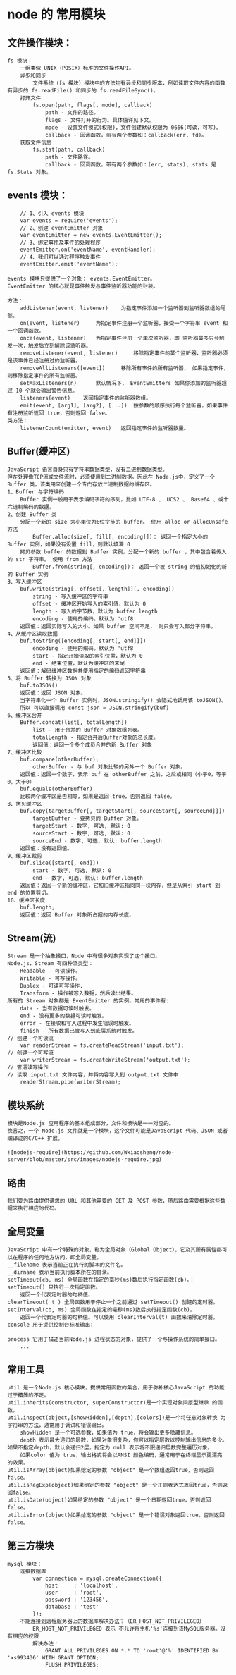 # node 的 常用模块

## 文件操作模块：
    fs 模块：
        一组类似 UNIX（POSIX）标准的文件操作API。
        异步和同步
            文件系统（fs 模块）模块中的方法均有异步和同步版本，例如读取文件内容的函数有异步的 fs.readFile() 和同步的 fs.readFileSync()。
        打开文件
            fs.open(path, flags[, mode], callback)
                path - 文件的路径。
                flags - 文件打开的行为。具体值详见下文。
                mode - 设置文件模式(权限)，文件创建默认权限为 0666(可读，可写)。
                callback - 回调函数，带有两个参数如：callback(err, fd)。
        获取文件信息
            fs.stat(path, callback)
                path - 文件路径。
                callback - 回调函数，带有两个参数如：(err, stats), stats 是 fs.Stats 对象。

## events 模块：
        // 1、引入 events 模块
        var events = require('events');
        // 2、创建 eventEmitter 对象
        var eventEmitter = new events.EventEmitter();
        // 3、绑定事件及事件的处理程序
        eventEmitter.on('eventName', eventHandler);
        // 4、我们可以通过程序触发事件
        eventEmitter.emit('eventName');

    events 模块只提供了一个对象： events.EventEmitter。
    EventEmitter 的核心就是事件触发与事件监听器功能的封装。

    方法：
        addListener(event, listener)    为指定事件添加一个监听器到监听器数组的尾部。
        on(event, listener)     为指定事件注册一个监听器，接受一个字符串 event 和一个回调函数。
        once(event, listener)   为指定事件注册一个单次监听器，即 监听器最多只会触发一次，触发后立刻解除该监听器。
        removeListener(event, listener)     移除指定事件的某个监听器，监听器必须是该事件已经注册过的监听器。
        removeAllListeners([event])     移除所有事件的所有监听器， 如果指定事件，则移除指定事件的所有监听器。
        setMaxListeners(n)      默认情况下， EventEmitters 如果你添加的监听器超过 10 个就会输出警告信息。
        listeners(event)    返回指定事件的监听器数组。
        emit(event, [arg1], [arg2], [...])  按参数的顺序执行每个监听器，如果事件有注册监听返回 true，否则返回 false。
    类方法：
        listenerCount(emitter, event)   返回指定事件的监听器数量。

## Buffer(缓冲区)
    JavaScript 语言自身只有字符串数据类型，没有二进制数据类型。
    但在处理像TCP流或文件流时，必须使用到二进制数据。因此在 Node.js中，定义了一个 Buffer 类，该类用来创建一个专门存放二进制数据的缓存区。
    1、Buffer 与字符编码
        Buffer 实例一般用于表示编码字符的序列，比如 UTF-8 、 UCS2 、 Base64 、或十六进制编码的数据。
    2、创建 Buffer 类
        分配一个新的 size 大小单位为8位字节的 buffer。 使用 alloc or allocUnsafe 方法
            Buffer.alloc(size[, fill[, encoding]])： 返回一个指定大小的 Buffer 实例，如果没有设置 fill，则默认填满 0
        拷贝参数 buffer 的数据到 Buffer 实例，分配一个新的 buffer ，其中包含着传入的 str 字符串。 使用 from 方法
            Buffer.from(string[, encoding])： 返回一个被 string 的值初始化的新的 Buffer 实例
    3、写入缓冲区
        buf.write(string[, offset[, length]][, encoding])
            string - 写入缓冲区的字符串
            offset - 缓冲区开始写入的索引值，默认为 0 
            length - 写入的字节数，默认为 buffer.length
            encoding - 使用的编码。默认为 'utf8' 
        返回值：返回实际写入的大小。如果 buffer 空间不足， 则只会写入部分字符串。
    4、从缓冲区读取数据
        buf.toString([encoding[, start[, end]]])
            encoding - 使用的编码。默认为 'utf8' 
            start - 指定开始读取的索引位置，默认为 0
            end - 结束位置，默认为缓冲区的末尾
        返回值：解码缓冲区数据并使用指定的编码返回字符串
    5、将 Buffer 转换为 JSON 对象
        buf.toJSON()
        返回值：返回 JSON 对象。
        当字符串化一个 Buffer 实例时，JSON.stringify() 会隐式地调用该 toJSON()。
        所以 可以直接调用 const json = JSON.stringify(buf)
    6、缓冲区合并
        Buffer.concat(list[, totalLength])
            list - 用于合并的 Buffer 对象数组列表。
            totalLength - 指定合并后Buffer对象的总长度。
            返回值：返回一个多个成员合并的新 Buffer 对象
    7、缓冲区比较
        buf.compare(otherBuffer);
            otherBuffer - 与 buf 对象比较的另外一个 Buffer 对象。
        返回值：返回一个数字，表示 buf 在 otherBuffer 之前，之后或相同（小于0，等于0，大于0）
        buf.equals(otherBuffer)
        比较两个缓冲区是否相等，如果是返回 true，否则返回 false。
    8、拷贝缓冲区
        buf.copy(targetBuffer[, targetStart[, sourceStart[, sourceEnd]]])
            targetBuffer - 要拷贝的 Buffer 对象。
            targetStart - 数字, 可选, 默认: 0
            sourceStart - 数字, 可选, 默认: 0
            sourceEnd - 数字, 可选, 默认: buffer.length
        返回值：没有返回值。
    9、缓冲区裁剪
        buf.slice([start[, end]])
            start - 数字, 可选, 默认: 0
            end - 数字, 可选, 默认: buffer.length
        返回值：返回一个新的缓冲区，它和旧缓冲区指向同一块内存，但是从索引 start 到 end 的位置剪切。
    10、缓冲区长度
        buf.length;
        返回值：返回 Buffer 对象所占据的内存长度。

## Stream(流)
    Stream 是一个抽象接口，Node 中有很多对象实现了这个接口。
    Node.js，Stream 有四种流类型：
        Readable - 可读操作。
        Writable - 可写操作。
        Duplex - 可读可写操作.
        Transform - 操作被写入数据，然后读出结果。
    所有的 Stream 对象都是 EventEmitter 的实例。常用的事件有:
        data - 当有数据可读时触发。
        end - 没有更多的数据可读时触发。
        error - 在接收和写入过程中发生错误时触发。
        finish - 所有数据已被写入到底层系统时触发。
    // 创建一个可读流
        var readerStream = fs.createReadStream('input.txt');
    // 创建一个可写流
        var writerStream = fs.createWriteStream('output.txt');
    // 管道读写操作
    // 读取 input.txt 文件内容，并将内容写入到 output.txt 文件中
        readerStream.pipe(writerStream);

## 模块系统
    模块是Node.js 应用程序的基本组成部分，文件和模块是一一对应的。
    换言之，一个 Node.js 文件就是一个模块，这个文件可能是JavaScript 代码、JSON 或者编译过的C/C++ 扩展。

    ![nodejs-require](https://github.com/Wxiaosheng/node-server/blob/master/src/images/nodejs-require.jpg)

## 路由
    我们要为路由提供请求的 URL 和其他需要的 GET 及 POST 参数，随后路由需要根据这些数据来执行相应的代码。

## 全局变量
    JavaScript 中有一个特殊的对象，称为全局对象（Global Object），它及其所有属性都可以在程序的任何地方访问，即全局变量。
    __filename 表示当前正在执行的脚本的文件名。
    __dirname 表示当前执行脚本所在的目录。
    setTimeout(cb, ms) 全局函数在指定的毫秒(ms)数后执行指定函数(cb)。：setTimeout() 只执行一次指定函数。
        返回一个代表定时器的句柄值。
    clearTimeout( t ) 全局函数用于停止一个之前通过 setTimeout() 创建的定时器。 
    setInterval(cb, ms) 全局函数在指定的毫秒(ms)数后执行指定函数(cb)。
        返回一个代表定时器的句柄值。可以使用 clearInterval(t) 函数来清除定时器。
    console 用于提供控制台标准输出:

    process 它用于描述当前Node.js 进程状态的对象，提供了一个与操作系统的简单接口。
        ...

## 常用工具
    util 是一个Node.js 核心模块，提供常用函数的集合，用于弥补核心JavaScript 的功能 过于精简的不足。
    util.inherits(constructor, superConstructor)是一个实现对象间原型继承 的函数。
    util.inspect(object,[showHidden],[depth],[colors])是一个将任意对象转换 为字符串的方法，通常用于调试和错误输出。
        showHidden 是一个可选参数，如果值为 true，将会输出更多隐藏信息。
        depth 表示最大递归的层数，如果对象很复杂，你可以指定层数以控制输出信息的多少。如果不指定depth，默认会递归2层，指定为 null 表示将不限递归层数完整遍历对象。
        如果color 值为 true，输出格式将会以ANSI 颜色编码，通常用于在终端显示更漂亮 的效果。
    util.isArray(object)如果给定的参数 "object" 是一个数组返回true，否则返回false。
    util.isRegExp(object)如果给定的参数 "object" 是一个正则表达式返回true，否则返回false。
    util.isDate(object)如果给定的参数 "object" 是一个日期返回true，否则返回false。
    util.isError(object)如果给定的参数 "object" 是一个错误对象返回true，否则返回false。


## 第三方模块
    mysql 模块：
        连接数据库
            var connection = mysql.createConnection({
                host     : 'localhost',
                user     : 'root',
                password : '123456',
                database : 'test'
            });
        不能连接到远程服务器上的数据库解决办法？（ER_HOST_NOT_PRIVILEGED）
            ER_HOST_NOT_PRIVILEGED 表示 不允许将主机'%s'连接到该MySQL服务器。没有相应的权限
            解决办法：
                GRANT ALL PRIVILEGES ON *.* TO 'root'@'%' IDENTIFIED BY 'xs993436' WITH GRANT OPTION;
                FLUSH PRIVILEGES;
                
